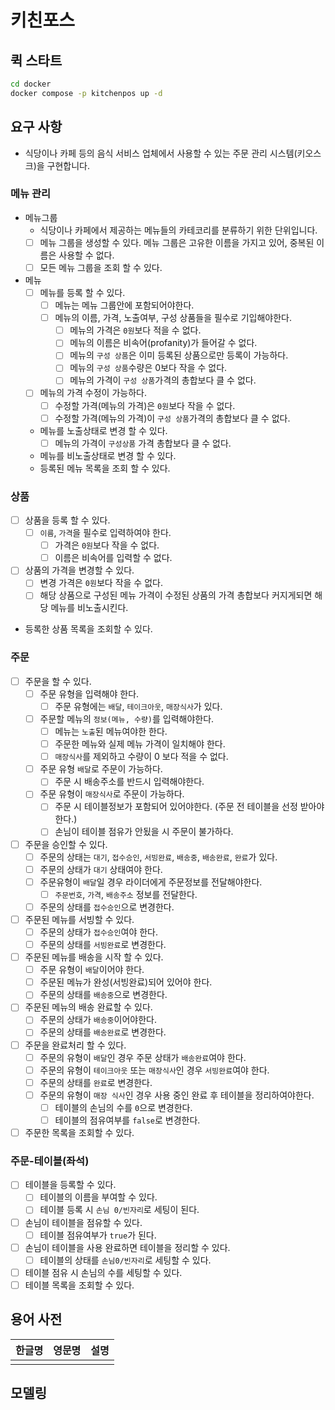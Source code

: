 # 키친포스

## 퀵 스타트

```sh
cd docker
docker compose -p kitchenpos up -d
```

## 요구 사항

- 식당이나 카페 등의 음식 서비스 업체에서 사용할 수 있는 주문 관리 시스템(키오스크)을 구현합니다.

### 메뉴 관리
- 메뉴그룹
  - 식당이나 카페에서 제공하는 메뉴들의 카테코리를 분류하기 위한 단위입니다.
  - [ ] 메뉴 그룹을 생성할 수 있다. 메뉴 그룹은 고유한 이름을 가지고 있어, 중복된 이름은 사용할 수 없다. 
  - [ ] 모든 메뉴 그룹을 조회 할 수 있다.
- 메뉴 
  - [ ] 메뉴를 등록 할 수 있다.
    - [ ] 메뉴는 메뉴 그룹안에 포함되어야한다.
    - [ ] 메뉴의 이름, 가격, 노출여부, 구성 상품들을 필수로 기입해야한다. 
      - [ ] 메뉴의 가격은 `0원`보다 적을 수 없다. 
      - [ ] 메뉴의 이름은 비속어(profanity)가 들어갈 수 없다.
      - [ ] 메뉴의 `구성 상품`은 이미 등록된 상품으로만 등록이 가능하다.
      - [ ] 메뉴의 `구성 상품`수량은 0보다 작을 수 없다. 
      - [ ] 메뉴의 가격이 `구성 상품`가격의 총합보다 클 수 없다. 
  - [ ] 메뉴의 가격 수정이 가능하다. 
    - [ ] 수정할 가격(메뉴의 가격)은 `0원`보다 작을 수 없다.
    - [ ] 수정할 가격(메뉴의 가격)이 `구성 상품`가격의 총합보다 클 수 없다. 
  - 메뉴를 노출상태로 변경 할 수 있다.
    - [ ] 메뉴의 가격이 `구성상품` 가격 총합보다 클 수 없다.
  - 메뉴를 비노출상태로 변경 할 수 있다. 
  - 등록된 메뉴 목록을 조회 할 수 있다. 

### 상품 
- [ ] 상품을 등록 할 수 있다. 
  - [ ] `이름`, `가격`을 필수로 입력하여야 한다.
    - [ ] 가격은 `0원`보다 작을 수 없다.
    - [ ] 이름은 비속어를 입력할 수 없다.
- [ ] 상품의 가격을 변경할 수 있다. 
  - [ ] 변경 가격은 `0원`보다 작을 수 없다. 
  - [ ] 해당 상품으로 구성된 메뉴 가격이 수정된 상품의 가격 총합보다 커지게되면 해당 메뉴를 비노출시킨다. 
- 등록한 상품 목록을 조회할 수 있다.

### 주문
- [ ] 주문을 할 수 있다. 
  - [ ] 주문 유형을 입력해야 한다. 
    - [ ] 주문 유형에는 `배달`, `테이크아웃`, `매장식사`가 있다. 
  - [ ] 주문할 메뉴의 `정보(메뉴, 수량)`를 입력해야한다.
    - [ ] 메뉴는 `노출`된 메뉴여야한 한다. 
    - [ ] 주문한 메뉴와 실제 메뉴 가격이 일치해야 한다.
    - [ ] `매장식사`를 제외하고 수량이 0 보다 적을 수 없다.
  - [ ] 주문 유형 `배달`로 주문이 가능하다. 
    - [ ] 주문 시  배송주소를 반드시 입력해야한다.
  - [ ] 주문 유형이 `매장식사`로 주문이 가능하다. 
    - [ ] 주문 시 테이블정보가 포함되어 있어야한다. (주문 전 테이블을 선정 받아야 한다.)
    - [ ] 손님이 테이블 점유가 안됬을 시 주문이 불가하다.

- [ ] 주문을 승인할 수 있다. 
  - [ ] 주문의 상태는 `대기`, `접수승인`, `서빙완료`, `배송중`, `배송완료`, `완료`가 있다. 
  - [ ] 주문의 상태가 `대기` 상태여야 한다.
  - [ ] 주문유형이 `배달`일 경우 라이더에게 주문정보를 전달해야한다.
    - [ ] `주문번호`, `가격`, `배송주소` 정보를 전달한다.
  - [ ] 주문의 상태를 `접수승인`으로 변경한다.

- [ ] 주문된 메뉴를 서빙할 수 있다.
  - [ ] 주문의 상태가 `접수승인`여야 한다.
  - [ ] 주문의 상태를 `서빙완료`로 변경한다.

- [ ] 주문된 메뉴를 배송을 시작 할 수 있다.
  - [ ] 주문 유형이 `배달`이어야 한다. 
  - [ ] 주문된 메뉴가 완성(서빙완료)되어 있어야 한다. 
  - [ ] 주문의 상태를 `배송중`으로 변경한다. 
  
- [ ] 주문된 메뉴의 배송 완료할 수 있다. 
  - [ ] 주문의 상태가 `배송중`이어야한다.
  - [ ] 주문의 상태를 `배송완료`로 변경한다. 

- [ ] 주문을 완료처리 할 수 있다. 
  - [ ] 주문의 유형이 `배달`인 경우 주문 상태가 `배송완료`여야 한다. 
  - [ ] 주문의 유형이 `테이크아웃` 또는 `매장식사`인 경우 `서빙완료`여야 한다. 
  - [ ] 주문의 상태를 `완료`로 변경한다.
  - [ ] 주문의 유형이 `매장 식사`인 경우 사용 중인 완료 후 테이블을 정리하여야한다. 
    - [ ] 테이블의 손님의 수를 `0`으로 변경한다. 
    - [ ] 테이블의 점유여부를 `false`로 변경한다.

- [ ] 주문한 목록을 조회할 수 있다.

### 주문-테이블(좌석)
- [ ] 테이블을 등록할 수 있다. 
  - [ ] 테이블의 이름을 부여할 수 있다. 
  - [ ] 테이블 등록 시 `손님 0/빈자리`로 세팅이 된다.
- [ ] 손님이 테이블을 점유할 수 있다. 
  - [ ] 테이블 점유여부가 `true`가 된다.
- [ ] 손님이 테이블을 사용 완료하면 테이블을 정리할 수 있다. 
  - [ ] 테이블의 상태를 `손님0/빈자리`로 세팅할 수 있다.
- [ ] 테이블 점유 시 손님의 수를 세팅할 수 있다. 
- [ ] 테이블 목록을 조회할 수 있다.

## 용어 사전

| 한글명 | 영문명 | 설명 |
| --- | --- | --- |
|  |  |  |

## 모델링
